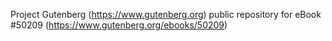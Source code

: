 Project Gutenberg (https://www.gutenberg.org) public repository for
eBook #50209 (https://www.gutenberg.org/ebooks/50209)
